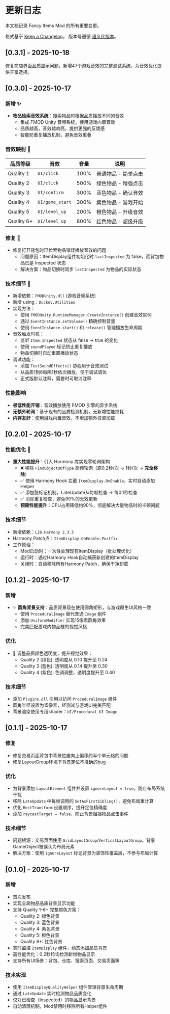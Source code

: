 # 更新日志

本文档记录 Fancy Items Mod 的所有重要变更。

格式基于 [Keep a Changelog](https://keepachangelog.com/zh-CN/1.0.0/)，
版本号遵循 [语义化版本](https://semver.org/lang/zh-CN/)。

## [0.3.1] - 2025-10-18

修复商店界面品质显示问题，新增47个游戏音效的完整测试系统，为音效优化提供丰富选择。

## [0.3.0] - 2025-10-17

### 新增 ✨

- **物品检索音效系统**：搜索物品时根据品质播放不同的音效
  - 集成 FMOD Unity 音频系统，使用游戏内置音效
  - 品质越高，音效越响亮，提供更强的反馈感
  - 智能防重复播放机制，避免音效重叠

### 音效映射 🎵

| 品质等级 | 音效 | 音量 | 说明 |
|---------|------|------|------|
| Quality 1 | `UI/click` | 100% | 普通物品 - 简单点击 |
| Quality 2 | `UI/click` | 500% | 绿色物品 - 增强点击 |
| Quality 3 | `UI/confirm` | 300% | 蓝色物品 - 确认音效 |
| Quality 4 | `UI/game_start` | 300% | 紫色物品 - 游戏开始 |
| Quality 5 | `UI/level_up` | 200% | 橙色物品 - 升级音效 |
| Quality 6+ | `UI/level_up` | 800% | 红色物品 - 超级升级 |

### 修复 🐛

- 修复打开背包时已检索物品错误播放音效的问题
  - 问题原因：ItemDisplay组件初始化时 `lastInspected` 为 false，而背包物品已是 Inspected 状态
  - 解决方案：物品切换时同步 `lastInspected` 为物品的实际状态

### 技术细节 🔧

- 新增依赖：`FMODUnity.dll` (游戏音频系统)
- 新增 using：`Duckov.Utilities`
- 实现方法：
  - 使用 `FMODUnity.RuntimeManager.CreateInstance()` 创建音效实例
  - 通过 `EventInstance.setVolume()` 精确控制音量
  - 使用 `EventInstance.start()` 和 `release()` 管理播放生命周期
- 音效触发时机：
  - 监听 `Item.Inspected` 状态从 false → true 的变化
  - 使用 `soundPlayed` 标记防止重复播放
  - 物品切换时自动重置播放状态
- 调试功能：
  - 添加 `TestSoundEffects()` 协程用于音效测试
  - 从品质1到6每隔1秒依次播放，便于调试调优
  - 正式版默认注释，需要时可取消注释

### 性能影响

- **极低性能开销**：音效播放使用 FMOD 引擎的异步系统
- **无额外轮询**：基于现有的品质检测机制，无新增性能损耗
- **内存友好**：使用游戏内置音效，不增加额外资源加载

## [0.2.0] - 2025-10-17

### 性能优化 🚀

- **重大性能提升**：引入 Harmony 库实现零轮询架构
  - ❌ 移除 `FindObjectsOfType` 高频轮询（原0.2秒/次 → 1秒/次 → **完全移除**）
  - ✅ 使用 Harmony Hook 拦截 `ItemDisplay.OnEnable`，实时自动添加Helper
  - ✅ 添加脏标记机制，LateUpdate从每帧检查 → 每0.1秒检查
  - ✅ 消除重复检查，避免99%的无效更新
  - **预期性能提升**：CPU占用降低约90%，彻底解决大量物品时的卡顿问题

### 技术细节

- 新增依赖：`Lib.Harmony 2.3.3`
- Harmony Patch点：`ItemDisplay.OnEnable.Postfix`
- 工作原理：
  - Mod启动时：一次性处理现有ItemDisplay（批处理优化）
  - 运行时：通过Harmony Hook自动捕获新创建的ItemDisplay
  - 关闭时：自动移除所有Harmony Patch，确保干净卸载

## [0.1.2] - 2025-10-17

### 新增

- ✨ **圆角背景支持**：品质背景现在使用圆角矩形，与游戏原生UI风格一致
  - 使用 `ProceduralImage` 替代普通 `Image` 组件
  - 添加 `UniformModifier` 实现15像素圆角效果
  - 完美匹配游戏内物品框的视觉风格

### 优化

- 🎨 调整品质颜色透明度，提升视觉效果：
  - Quality 2 (绿色): 透明度从 0.10 提升至 0.24
  - Quality 3 (蓝色): 透明度从 0.14 提升至 0.30
  - Quality 4 (紫色): 色调调整，透明度提升至 0.40

### 技术细节

- 添加 `Plugins.dll` 引用以访问 `ProceduralImage` 组件
- 圆角半径设置为15像素，经测试与游戏UI完美匹配
- 背景渲染使用专用shader：`UI/Procedural UI Image`

## [0.1.1] - 2025-10-17

### 修复

- 修复交易页面背包中背景位置向上偏移约半个单元格的问题
- 修复LayoutGroup环境下背景定位不准确的bug

### 优化

- 为背景添加 `LayoutElement` 组件并设置 `ignoreLayout = true`，防止布局系统干扰
- 移除 `LateUpdate` 中每帧调用的 `SetAsFirstSibling()`，避免布局重计算
- 优化 `RectTransform` 设置顺序，提升定位精确度
- 添加 `raycastTarget = false`，防止背景阻挡物品点击事件

### 技术细节

- 问题根源：交易页面使用 `GridLayoutGroup`/`VerticalLayoutGroup`，背景GameObject被误认为布局元素
- 解决方案：使用 `ignoreLayout` 标记背景为装饰性覆盖层，不参与布局计算

## [0.1.0] - 2025-10-17

### 新增

- 首次发布
- 实现全局物品品质背景显示功能
- 支持 Quality 1-6+ 完整颜色方案：
  - Quality 2: 绿色背景
  - Quality 3: 蓝色背景
  - Quality 4: 紫色背景
  - Quality 5: 橙色背景
  - Quality 6+: 红色背景
- 实时监控 `ItemDisplay` 组件，动态添加品质背景
- 高性能优化：0.2秒轮询检测新增物品显示
- 支持所有UI场景：背包、仓库、搜索页面、交易页面等

### 技术实现

- 使用 `ItemDisplayQualityHelper` 组件管理背景生命周期
- 通过 `LateUpdate` 实时检测物品品质变化
- 仅对已检查（Inspected）的物品显示背景
- 自动清理机制，Mod禁用时移除所有Helper组件
